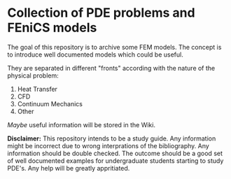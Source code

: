 # Collection of PDE problems and FEniCS models

The goal of this repository is to archive some FEM models. The concept is to introduce well documented models which could be useful.

They are separated in different "fronts" according with the nature of the physical problem:
  1. Heat Transfer
  2. CFD
  3. Continuum Mechanics
  4. Other
  
*Maybe* useful information will be stored in the Wiki.


**Disclaimer:** This repository intends to be a study guide. Any information might be incorrect due to wrong interprations of the bibliography. Any information should be double checked. The outcome should be a good set of well documented examples for undergraduate students starting to study PDE's. Any help will be greatly appritiated.
